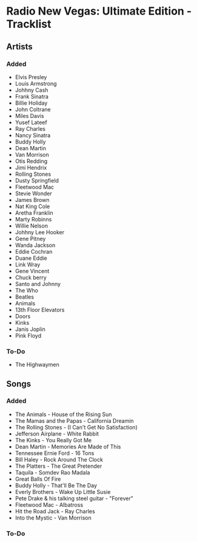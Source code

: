 # Radio New Vegas: Ultimate Edition - Tracklist

## Artists

### Added
- Elvis Presley
- Louis Armstrong
- Johhny Cash
- Frank Sinatra
- Billie Holiday
- John Coltrane
- Miles Davis
- Yusef Lateef
- Ray Charles
- Nancy Sinatra
- Buddy Holly
- Dean Martin
- Van Morrison
- Otis Redding
- Jimi Hendrix
- Rolling Stones
- Dusty Springfield
- Fleetwood Mac
- Stevie Wonder
- James Brown
- Nat King Cole
- Aretha Franklin
- Marty Robinns
- Willie Nelson
- Johhny Lee Hooker
- Gene Pitney
- Wanda Jackson
- Eddie Cochran
- Duane Eddie
- Link Wray 
- Gene Vincent
- Chuck berry
- Santo and Johnny
- The Who
- Beatles
- Animals
- 13th Floor Elevators
- Doors
- Kinks
- Janis Joplin
- Pink Floyd

### To-Do
- The Highwaymen 

## Songs

### Added
- The Animals - House of the Rising Sun
- The Mamas and the Papas - California Dreamin
- The Rolling Stones - (I Can't Get No Satisfaction)
- Jefferson Airplane - White Rabbit
- The Kinks - You Really Got Me
- Dean Martin - Memories Are Made of This
- Tennessee Ernie Ford - 16 Tons
- Bill Haley - Rock Around The Clock
- The Platters - The Great Pretender
- Taquila - Somdev Rao Madala
- Great Balls Of Fire
- Buddy Holly - That'll Be The Day
- Everly Brothers - Wake Up Little Susie
- Pete Drake & his talking steel guitar - "Forever"
- Fleetwood Mac - Albatross
- Hit the Road Jack - Ray Charles
- Into the Mystic - Van Morrison

### To-Do
